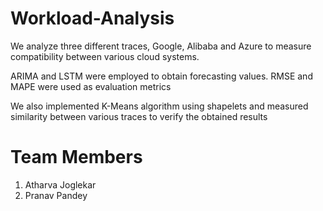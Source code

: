 # Workload-Analysis

We analyze three different traces, Google, Alibaba and Azure to measure compatibility between various cloud systems. 

ARIMA and LSTM were employed to obtain forecasting values. RMSE and MAPE were used as evaluation metrics

We also implemented K-Means algorithm using shapelets and measured similarity between various traces to verify the obtained results
# Team Members

1. Atharva Joglekar
2. Pranav Pandey
